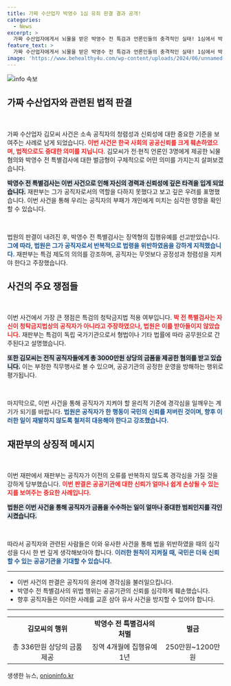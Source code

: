 ```yaml
---
title: 가짜 수산업자 박영수 1심 유죄 판결 결과 공개!
categories:
  - News
excerpt: >
  가짜 수산업자에게서 뇌물을 받은 박영수 전 특검과 언론인들의 충격적인 실태! 1심에서 박 전 특검은 징역형의 집행유예를 선고받았고, 이는 공직자의 공정성을 크게 훼손한 사건으로 회자되고 있습니다. 클릭해 자세한 내용을 확인하세요!
feature_text: >
  가짜 수산업자에게서 뇌물을 받은 박영수 전 특검과 언론인들의 충격적인 실태! 1심에서 박 전 특검은 징역형의 집행유예를 선고받았고, 이는 공직자의 공정성을 크게 훼손한 사건으로 회자되고 있습니다. 클릭해 자세한 내용을 확인하세요!
image: 'https://www.behealthy4u.com/wp-content/uploads/2024/06/unnamed-file.png'
---
```


<p><img src="https://www.behealthy4u.com/wp-content/uploads/2024/06/unnamed-file.png" alt="info 속보" /></p>

<h2 data-ke-size="size26">가짜 수산업자와 관련된 법적 판결</h2>

<p data-ke-size="size16">&nbsp;</p>

<p>가짜 수산업자 김모씨 사건은 소속 공직자의 청렴성과 신뢰성에 대한 중요한 기준을 보여주는 사례로 남게 되었습니다. <b><span style="color: #ee2323;">이번 사건은 한국 사회의 공공신뢰를 크게 훼손하였으며, 법적으로도 중대한 의미를 지닙니다.</span></b> 김모씨가 전·현직 언론인 3명에게 제공한 뇌물 혐의와 박영수 전 특별검사에 대한 벌금형이 구체적으로 어떤 의미를 가지는지 살펴보겠습니다.</p>

<p><b><span style="background-color: #21538527;">박영수 전 특별검사는 이번 사건으로 인해 자신의 경력과 신뢰성에 깊은 타격을 입게 되었습니다.</span></b> 재판부는 그가 공직자로서의 역할을 다하지 못했다고 보고 깊은 우려를 표명했습니다. 이번 사건을 통해 우리는 공직자의 부패가 개인에게 미치는 심각한 영향을 확인할 수 있습니다.</p>

<p data-ke-size="size16">&nbsp;</p>

<p>법원의 판결이 내려진 후, 박영수 전 특별검사는 징역형의 집행유예를 선고받았습니다. <b><span style="color: #1a5490;">그에 따라, 법원은 그가 공직자로서 반복적으로 법령을 위반하였음을 강하게 지적했습니다.</span></b> 재판부는 특검 제도의 의의를 강조하며, 공직자는 무엇보다 공정성과 청렴성을 지켜야 한다고 주장했습니다.</p>

<h2 data-ke-size="size26">사건의 주요 쟁점들</h2>

<p data-ke-size="size16">&nbsp;</p>

<p>이번 사건에서 가장 큰 쟁점은 특검의 청탁금지법 적용 여부입니다. <b><span style="color: #ee2323;">박 전 특별검사는 자신이 청탁금지법상의 공직자가 아니라고 주장하였으나, 법원은 이를 받아들이지 않았습니다.</span></b> 재판부는 특검이 독립 국가기관으로서 형법이나 기타 법률에 따라 공무원으로 간주된다고 설명했습니다.</p>

<p><b><span style="background-color: #21538527;">또한 김모씨는 전직 공직자들에게 총 3000만원 상당의 금품을 제공한 혐의를 받고 있습니다.</span></b> 이는 부정한 직무행사로 볼 수 있으며, 공공기관의 공정한 운영을 방해하는 행위로 평가됩니다.  </p>

<p data-ke-size="size16">&nbsp;</p>

<p>마지막으로, 이번 사건을 통해 공직자가 지켜야 할 윤리적 기준에 경각심을 일깨우는 계기가 되기를 바랍니다. <b><span style="color: #1a5490;">법원은 공직자가 한 행동이 국민의 신뢰를 저버린 것이며, 향후 이러한 일이 재발하지 않도록 철저히 대응해야 한다고 강조했습니다.</span></b> </p>

<h2 data-ke-size="size26">재판부의 상징적 메시지</h2>

<p data-ke-size="size16">&nbsp;</p>

<p>이번 재판에서 재판부는 공직자가 이전의 오류를 반복하지 않도록 경각심을 가질 것을 강하게 당부했습니다. <b><span style="color: #ee2323;">이번 판결은 공공기관에 대한 신뢰가 얼마나 쉽게 손상될 수 있는지를 보여주는 중요한 사례입니다.</span></b> </p>

<p><b><span style="background-color: #21538527;">법원은 이번 사건을 통해 공직자가 금품을 수수하는 일이 얼마나 중대한 범죄인지를 각인시켰습니다.</span></b>  </p>

<p data-ke-size="size16">&nbsp;</p>

<p>따라서 공직자와 관련된 사람들은 이와 유사한 사건을 통해 법을 위반하였을 때의 심각성을 다시 한 번 깊게 생각해보아야 합니다. <b><span style="color: #1a5490;">이러한 원칙이 지켜질 때, 국민은 더욱 신뢰할 수 있는 공공기관을 기대할 수 있습니다.</span></b></p>

<hr>

<ul>
<li>이번 사건의 판결은 공직자의 윤리에 경각심을 불러일으킵니다.</li>
<li>박영수 전 특별검사의 위법 행위는 공공기관의 신뢰를 심각하게 훼손했습니다.</li>
<li>향후 공직자들은 이러한 사례를 교훈 삼아 유사 사건을 방지할 수 있어야 합니다.</li>
</ul>

<hr>

<table style="width: 100%; border-collapse: collapse;">
<tr>
<td style="text-align: center; height: 17px;"><b>김모씨의 행위</b></td>
<td style="text-align: center; height: 17px;"><b>박영수 전 특별검사의 처벌</b></td>
<td style="text-align: center; height: 17px;"><b>벌금</b></td>
</tr>
<tr>
<td style="text-align: center; height: 17px;">총 336만원 상당의 금품 제공</td>
<td style="text-align: center; height: 17px;">징역 4개월에 집행유예 1년</td>
<td style="text-align: center; height: 17px;">250만원~1200만원</td>
</tr>
</table>
생생한 뉴스, <a href="https://onioninfo.kr" rel="dofollow">onioninfo.kr</a>


